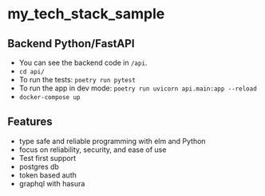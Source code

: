 # my_tech_stack_sample

## Backend Python/FastAPI
- You can see the backend code in `/api`. 
- `cd api/`
- To run the tests: `poetry run pytest`
- To run the app in dev mode: `poetry run uvicorn api.main:app --reload` 
- `docker-compose up`

## Features
* type safe and reliable programming with elm and Python
* focus on reliability, security, and ease of use
* Test first support
* postgres db
* token based auth
* graphql with hasura
